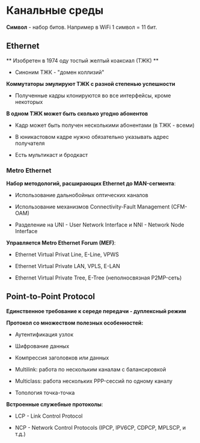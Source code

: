 # Канальные среды

**Символ** - набор битов. Например в WiFi 1 символ = 11 бит.

## Ethernet

** Изобретен в 1974 оду тостый желтый коаксиал (ТЖК) **

- Синоним ТЖК - "домен коллизий"

**Коммутаторы эмулируют ТЖК с разной степенью успешности**

- Полученные кадры клонируются во все интерфейсы, кроме некоторых

**В одном ТЖК может быть сколько угодно абонентов**

- Кадр может быть получен несколькими абонентами (в ТЖК - всеми)

- В юникастовом кадре нужно обязательно указывать адрес получателя

- Есть мультикаст и бродкаст

### Metro Ethernet

**Набор методологий, расширающих Ethernet до MAN-сегмента**:

- Использование дальнобойных оптических каналов

- Использование механизмов Connectivity-Fault Management (CFM-OAM)

- Разделение на UNI - User Network Interface и NNI - Network Node Interface 

**Управляется Metro Ethernet Forum (MEF)**:

- Ethernet Virtual Privat Line, E-Line, VPWS

- Ethernet Virtual Private LAN, VPLS, E-LAN

- Ethernet Virtual Private Tree, E-Tree (неполносвязная P2MP-сеть)

## Point-to-Point Protocol

**Единственное требование к середе передачи - дуплексный режим**

**Протокол со множеством полезных особенностей:**

- Аутентификация узлок

- Шифрование данных

- Компрессия заголовков или данных

- Multilink: работа по нескольким каналам с балансировкой

- Multiclass: работа нескольких PPP-сессий по одному каналу

- Топология точка-точка

**Встроенные служебные протоколы**:

- LCP - Link Control Protocol

- NCP - Network Control Protocols (IPCP, IPV6CP, CDPCP, MPLSCP, и т.д.)